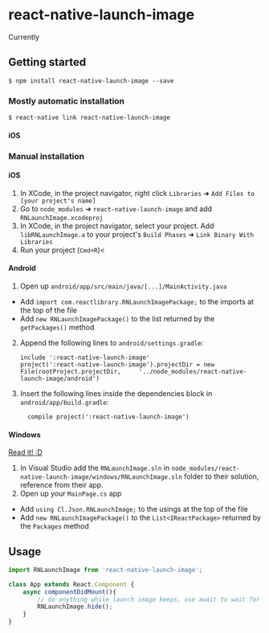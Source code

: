 
# react-native-launch-image

Currently 

## Getting started

`$ npm install react-native-launch-image --save`

### Mostly automatic installation

`$ react-native link react-native-launch-image`

#### iOS


### Manual installation

#### iOS

1. In XCode, in the project navigator, right click `Libraries` ➜ `Add Files to [your project's name]`
2. Go to `node_modules` ➜ `react-native-launch-image` and add `RNLaunchImage.xcodeproj`
3. In XCode, in the project navigator, select your project. Add `libRNLaunchImage.a` to your project's `Build Phases` ➜ `Link Binary With Libraries`
4. Run your project (`Cmd+R`)<

#### Android

1. Open up `android/app/src/main/java/[...]/MainActivity.java`
  - Add `import com.reactlibrary.RNLaunchImagePackage;` to the imports at the top of the file
  - Add `new RNLaunchImagePackage()` to the list returned by the `getPackages()` method
2. Append the following lines to `android/settings.gradle`:
  	```
  	include ':react-native-launch-image'
  	project(':react-native-launch-image').projectDir = new File(rootProject.projectDir, 	'../node_modules/react-native-launch-image/android')
  	```
3. Insert the following lines inside the dependencies block in `android/app/build.gradle`:
  	```
      compile project(':react-native-launch-image')
  	```

#### Windows
[Read it! :D](https://github.com/ReactWindows/react-native)

1. In Visual Studio add the `RNLaunchImage.sln` in `node_modules/react-native-launch-image/windows/RNLaunchImage.sln` folder to their solution, reference from their app.
2. Open up your `MainPage.cs` app
  - Add `using Cl.Json.RNLaunchImage;` to the usings at the top of the file
  - Add `new RNLaunchImagePackage()` to the `List<IReactPackage>` returned by the `Packages` method
      

## Usage
```javascript
import RNLaunchImage from 'react-native-launch-image';

class App extends React.Component {
    async componentDidMount(){
        // do anything while launch image keeps, use await to wait for an async task.
        RNLaunchImage.hide();
    }
}
```
